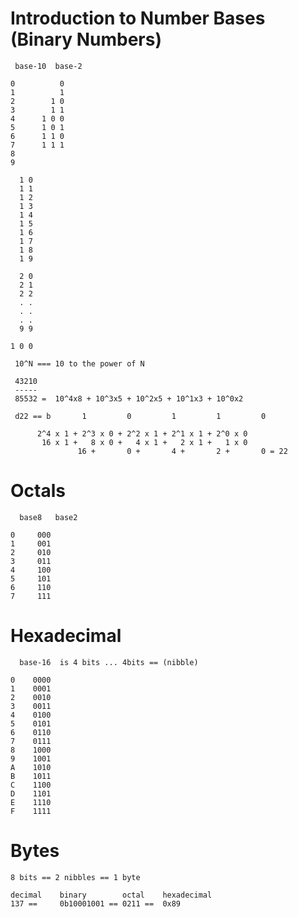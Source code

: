 # Introduction to Number Bases (Binary Numbers)

     base-10  base-2

	0          0            
	1          1
	2        1 0
	3        1 1
	4      1 0 0
	5      1 0 1
	6      1 1 0
	7      1 1 1 
	8
	9

      1 0	
      1 1	
      1 2	
      1 3	
      1 4	
      1 5	
      1 6	
      1 7	
      1 8	
      1 9	
      
      2 0
      2 1
      2 2
      . .
      . .
      . .
      9 9

    1 0 0

     10^N === 10 to the power of N
 
     43210
     -----
     85532 =  10^4x8 + 10^3x5 + 10^2x5 + 10^1x3 + 10^0x2

     d22 == b       1         0         1         1         0

	      2^4 x 1 + 2^3 x 0 + 2^2 x 1 + 2^1 x 1 + 2^0 x 0
	       16 x 1 +   8 x 0 +   4 x 1 +   2 x 1 +   1 x 0
                   16 +       0 +       4 +       2 +       0 = 22

     

# Octals 

      base8   base2

	0     000
	1     001
	2     010
	3     011
	4     100
	5     101
	6     110
	7     111	

# Hexadecimal

      base-16  is 4 bits ... 4bits == (nibble) 

	0    0000
	1    0001
	2    0010
	3    0011
	4    0100
	5    0101
	6    0110
	7    0111	
	8    1000
	9    1001
	A    1010
	B    1011
	C    1100
	D    1101
	E    1110
	F    1111

# Bytes

    8 bits == 2 nibbles == 1 byte

    decimal    binary        octal    hexadecimal
    137 ==     0b10001001 == 0211 ==  0x89  



